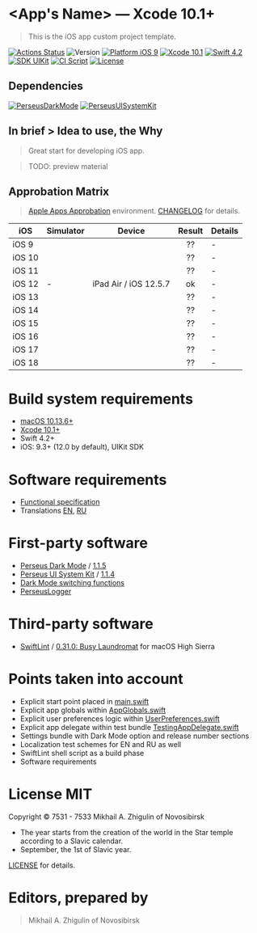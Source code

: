 # <App's Name> — Xcode 10.1+

> This is the iOS app custom project template.

[![Actions Status](https://github.com/perseusrealdeal/XcodeTemplateProject/actions/workflows/main.yml/badge.svg)](https://github.com/perseusrealdeal/XcodeTemplateProject/actions)
![Version](https://img.shields.io/badge/Version-0.0.0-green.svg)
[![Platform iOS 9](https://img.shields.io/badge/Platform-iOS%209.3+-blue.svg)](https://en.wikipedia.org/wiki/IOS_9)
[![Xcode 10.1](https://img.shields.io/badge/Xcode-10.1+-red.svg)](https://en.wikipedia.org/wiki/Xcode)
[![Swift 4.2](https://img.shields.io/badge/Swift-4.2-orange.svg)](https://docs.swift.org/swift-book/RevisionHistory/RevisionHistory.html)
[![SDK UIKit](https://img.shields.io/badge/SDK-UIKit%20-blueviolet.svg)](https://developer.apple.com/documentation/uikit)
[![CI Script](http://img.shields.io/:CI-Script-blue.svg)](/.github/workflows/main.yml)
[![License](http://img.shields.io/:License-MIT-blue.svg)](/LICENSE)

## Dependencies

[![PerseusDarkMode](http://img.shields.io/:PerseusDarkMode-1.1.5-green.svg)](https://github.com/perseusrealdeal/PerseusDarkMode/tree/1.1.5)
[![PerseusUISystemKit](http://img.shields.io/:PerseusUISystemKit-1.1.4-green.svg)](https://github.com/perseusrealdeal/PerseusUISystemKit/tree/1.1.4)

## In brief > Idea to use, the Why

> Great start for developing iOS app.<br/>

> TODO: preview material

## Approbation Matrix

> [Apple Apps Approbation](https://docs.google.com/document/d/1K2jOeIknKRRpTEEIPKhxO2H_1eBTof5uTXxyOm5g6nQ/edit?usp=sharing) environment. [CHANGELOG](/CHANGELOG.md) for details.

| iOS    | Simulator | Device                | Result  | Details |
| ------ | --------- | --------------------- | :-----: | ------- |
| iOS 9  |           |                       | ??      | - |
| iOS 10 |           |                       | ??      | - |
| iOS 11 |           |                       | ??      | - |
| iOS 12 | -         | iPad Air / iOS 12.5.7 | ok      | - |
| iOS 13 |           |                       | ??      | - |
| iOS 14 |           |                       | ??      | - |
| iOS 15 |           |                       | ??      | - |
| iOS 16 |           |                       | ??      | - |
| iOS 17 |           |                       | ??      | - |
| iOS 18 |           |                       | ??      | - |

# Build system requirements

- [macOS 10.13.6+](https://apps.apple.com/us/app/macos-high-sierra/id1246284741?ls=1)
- [Xcode 10.1+](https://stackoverflow.com/questions/10335747/how-to-download-xcode-dmg-or-xip-file)
- Swift 4.2+
- iOS: 9.3+ (12.0 by default), UIKit SDK

# Software requirements

- [Functional specification](/REQUIREMENTS.md)
- Translations [EN](/XcodeTemplateProject/Configuration/Translations/Translation_en.plist), [RU](/XcodeTemplateProject/Configuration/Translations/Translation_ru.plist)

# First-party software

- [Perseus Dark Mode](https://github.com/perseusrealdeal/PerseusDarkMode.git) / [1.1.5](https://github.com/perseusrealdeal/perseusdarkmode/releases/tag/1.1.5)
- [Perseus UI System Kit](https://github.com/perseusrealdeal/PerseusUISystemKit.git) / [1.1.4](https://github.com/perseusrealdeal/perseusuisystemkit/releases/tag/1.1.4)
- [Dark Mode switching functions](https://gist.github.com/perseusrealdeal/11b1bab47f13134832b859f49d9af706)
- [PerseusLogger](https://gist.github.com/perseusrealdeal/df456a9825fcface44eca738056eb6d5)

# Third-party software

- [SwiftLint](https://github.com/realm/SwiftLint) / [0.31.0: Busy Laundromat](https://github.com/realm/SwiftLint/releases/tag/0.31.0) for macOS High Sierra

# Points taken into account

- Explicit start point placed in [main.swift](/XcodeTemplateProject/main.swift)
- Explicit app globals within [AppGlobals.swift](/XcodeTemplateProject/Configuration/AppGlobals.swift)
- Explicit user preferences logic within [UserPreferences.swift](/XcodeTemplateProject/Configuration/UserPreferences.swift)
- Explicit app delegate within test bundle [TestingAppDelegate.swift](XcodeTemplateProjectTests/Configuration/TestingAppDelegate.swift)
- Settings bundle with Dark Mode option and release number sections
- Localization test schemes for EN and RU as well
- SwiftLint shell script as a build phase
- Software requirements

# License MIT

Copyright © 7531 - 7533 Mikhail A. Zhigulin of Novosibirsk

- The year starts from the creation of the world in the Star temple according to a Slavic calendar.
- September, the 1st of Slavic year.

[LICENSE](/LICENSE) for details.

# Editors, prepared by

> Mikhail A. Zhigulin of Novosibirsk
